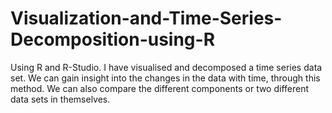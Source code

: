 # Visualization-and-Time-Series-Decomposition-using-R
Using R and R-Studio. I have visualised and decomposed a time series data set. We can gain insight into the changes in the data with time, through this method. We can also compare the different components or two different data sets in themselves.
